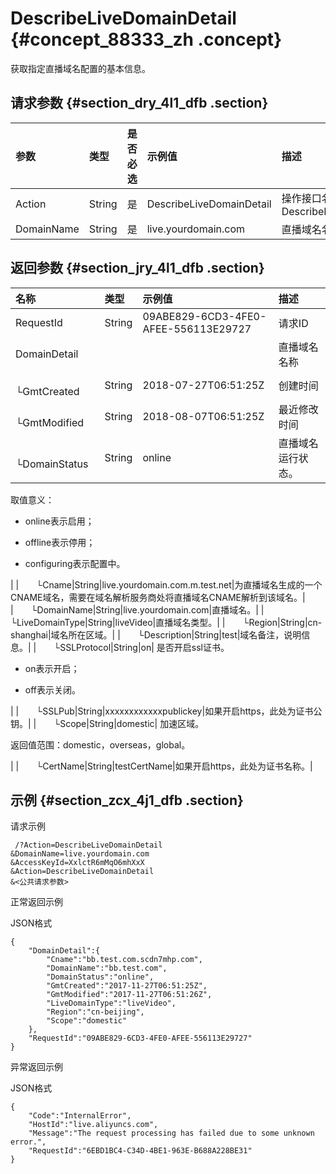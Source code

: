 # DescribeLiveDomainDetail {#concept_88333_zh .concept}

获取指定直播域名配置的基本信息。

## 请求参数 {#section_dry_4l1_dfb .section}

|参数|类型|是否必选|示例值|描述|
|:-|:-|:---|:--|:-|
|Action|String|是|DescribeLiveDomainDetail|操作接口名，系统规定参数DescribeLiveDomainDetail|
|DomainName|String|是|live.yourdomain.com|直播域名名称|

## 返回参数 {#section_jry_4l1_dfb .section}

|名称|类型|示例值|描述|
|:-|:-|:--|:-|
|RequestId|String|09ABE829-6CD3-4FE0-AFEE-556113E29727|请求ID|
|DomainDetail| | |直播域名名称|
|  └GmtCreated|String|2018-07-27T06:51:25Z|创建时间|
|  └GmtModified|String|2018-08-07T06:51:25Z|最近修改时间|
|  └DomainStatus|String|online| 直播域名运行状态。

 取值意义：

 - online表示启用；

 - offline表示停用；

 - configuring表示配置中。

 |
|  └Cname|String|live.yourdomain.com.m.test.net|为直播域名生成的一个CNAME域名，需要在域名解析服务商处将直播域名CNAME解析到该域名。|
|  └DomainName|String|live.yourdomain.com|直播域名。|
|  └LiveDomainType|String|liveVideo|直播域名类型。|
|  └Region|String|cn-shanghai|域名所在区域。|
|  └Description|String|test|域名备注，说明信息。|
|  └SSLProtocol|String|on| 是否开启ssl证书。

 - on表示开启；

 - off表示关闭。

 |
|  └SSLPub|String|xxxxxxxxxxxxpublickey|如果开启https，此处为证书公钥。|
|  └Scope|String|domestic| 加速区域。

 返回值范围：domestic，overseas，global。

 |
|  └CertName|String|testCertName|如果开启https，此处为证书名称。|

## 示例 {#section_zcx_4j1_dfb .section}

请求示例

```
 /?Action=DescribeLiveDomainDetail
&DomainName=live.yourdomain.com
&AccessKeyId=XxlctR6mMqO6mhXxX
&Action=DescribeLiveDomainDetail
&<公共请求参数>
```

正常返回示例

JSON格式

```
{
    "DomainDetail":{
        "Cname":"bb.test.com.scdn7mhp.com",
        "DomainName":"bb.test.com",
        "DomainStatus":"online",
        "GmtCreated":"2017-11-27T06:51:25Z",
        "GmtModified":"2017-11-27T06:51:26Z",
        "LiveDomainType":"liveVideo",
        "Region":"cn-beijing",
        "Scope":"domestic"
    },
    "RequestId":"09ABE829-6CD3-4FE0-AFEE-556113E29727"
}
```

异常返回示例

JSON格式

```
{
    "Code":"InternalError",
    "HostId":"live.aliyuncs.com",
    "Message":"The request processing has failed due to some unknown error.",
    "RequestId":"6EBD1BC4-C34D-4BE1-963E-B688A228BE31"
}
```

